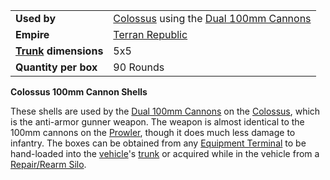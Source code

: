 |                                                 |                                                                                                      |
| ----------------------------------------------- | ---------------------------------------------------------------------------------------------------- |
| **Used by**                                     | [Colossus](../vehicles/Colossus.md) using the [Dual 100mm Cannons](../weapons/Dual_100mm_Cannons.md) |
| **Empire**                                      | [Terran Republic](../terminology/Terran_Republic.md)                                                         |
| **[Trunk](../terminology/Trunk.md) dimensions** | 5x5                                                                                                  |
| **Quantity per box**                            | 90 Rounds                                                                                            |

**Colossus 100mm Cannon Shells**

These shells are used by the
[Dual 100mm Cannons](../weapons/Dual_100mm_Cannons.md) on the
[Colossus](../vehicles/Colossus.md), which is the anti-armor gunner weapon. The
weapon is almost identical to the 100mm cannons on the
[Prowler](../vehicles/Prowler.md), though it does much less damage to infantry.
The boxes can be obtained from any
[Equipment Terminal](../items/Equipment_Terminal.md) to be hand-loaded into the
[vehicle](../vehicles/Vehicle.md)'s [trunk](../terminology/Trunk.md) or acquired
while in the vehicle from a [Repair/Rearm Silo](../items/Repair_Rearm_Silo.md).
